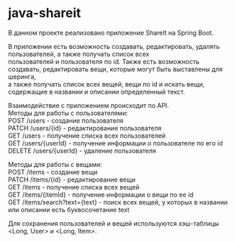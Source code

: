 # java-shareit
В данном проекте реализовано приложение ShareIt на Spring Boot.

В приложении есть возможность создавать, редактировать, удалять пользователей, а также получать список всех  
пользователей и пользователя по id.
Также есть возможность создавать, редактировать вещи, которые могут быть выставлены для шеринга,  
а также получать список всех вещей, вещи по id и искать вещи, содержащие в названии и описании определенный текст.

Взаимодействие с приложением происходит по API.  
Методы для работы с пользователями:  
POST /users - создание пользователя  
PATCH /users/{id} - редактирование пользователя  
GET /users - получение списка всех пользователей  
GET /users/{userId} - получение информации о пользователе по его id  
DELETE /users/{userId} - удаление пользователя 

Методы для работы с вещами:  
POST /items - создание вещи  
PATCH /items/{id} - редактирование вещи  
GET /items - получение списка всех вещей  
GET /items/{itemId} - получение информации о вещи по ее id  
GET /items/search?text={text} - поиск всех вещей, у которых в названии или описании есть буквосочетание text

Для сохранения пользователей и вещей используются хэш-таблицы <Long, User> и <Long, Item>.
